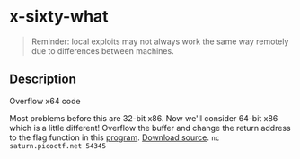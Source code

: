 # x-sixty-what

> Reminder: local exploits may not always work the same way remotely due to differences between machines.

## Description
Overflow x64 code

Most problems before this are 32-bit x86. Now we'll consider 64-bit x86 which is a little different! Overflow the buffer and change the return address to the flag function in this [program](https://artifacts.picoctf.net/c/197/vuln). [Download source](https://artifacts.picoctf.net/c/197/vuln.c).
`nc saturn.picoctf.net 54345`
